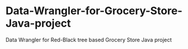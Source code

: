# Data-Wrangler-for-Grocery-Store-Java-project
Data Wrangler for Red-Black tree based Grocery Store Java project

